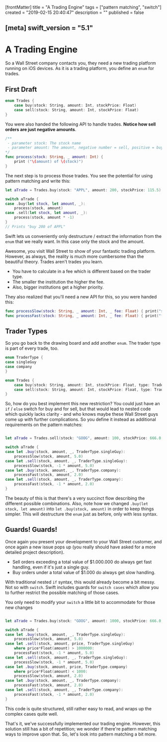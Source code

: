 [frontMatter]
title = "A Trading Engine"
tags = ["pattern matching", "switch"]
created = "2019-02-15 20:40:47"
description = ""
published = false

[meta]
swift_version = "5.1"
---

# A Trading Engine

So a Wall Street company contacts you, they need a new trading platform running
on iOS devices. As it is a trading platform, you define an `enum` for
trades.

## First Draft

``` Swift
enum Trades {
    case buy(stock: String, amount: Int, stockPrice: Float)
    case sell(stock: String, amount: Int, stockPrice: Float)
}
```

You were also handed the following API to handle trades. **Notice how
sell orders are just negative amounts**. 

``` Swift
/**
 - parameter stock: The stock name
 - parameter amount: The amount, negative number = sell, positive = buy
*/
func process(stock: String, _ amount: Int) {
    print ("\(amount) of \(stock)")
}
```

The next step is to process those trades. You see the potential for
using pattern matching and write this:

``` Swift
let aTrade = Trades.buy(stock: "APPL", amount: 200, stockPrice: 115.5)

switch aTrade {
case .buy(let stock, let amount, _):
    process(stock, amount)
case .sell(let stock, let amount, _):
    process(stock, amount * -1)
}
// Prints "buy 200 of APPL"
```

Swift lets us conveniently only destructure / extract the information
from the `enum` that we really want. In this case only the stock and the
amount.

Awesome, you visit Wall Street to show of your fantastic trading
platform. However, as always, the reality is much more cumbersome than
the beautiful theory. Trades aren\'t trades you learn.

-   You have to calculate in a fee which is different based on the
    trader type.
-   The smaller the institution the higher the fee.
-   Also, bigger institutions get a higher priority.

They also realized that you\'ll need a new API for this, so you were
handed this:

``` Swift
func processSlow(stock: String, _ amount: Int, _ fee: Float) { print("slow") }
func processFast(stock: String, _ amount: Int, _ fee: Float) { print("fast") }
```

## Trader Types

So you go back to the drawing board and add another `enum`. The trader
type is part of every trade, too.

``` Swift
enum TraderType {
case singleGuy
case company
} 

enum Trades {
    case buy(stock: String, amount: Int, stockPrice: Float, type: TraderType)
    case sell(stock: String, amount: Int, stockPrice: Float, type: TraderType)
}

```

So, how do you best implement this new restriction? You could just have
an `if` / `else` switch for buy and for sell, but that would lead to
nested code which quickly lacks clarity - and who knows maybe these Wall
Street guys come up with further complications. So you define it instead
as additional requirements on the pattern matches:

``` Swift

let aTrade = Trades.sell(stock: "GOOG", amount: 100, stockPrice: 666.0, type: TraderType.company)

switch aTrade {
case let .buy(stock, amount, _, TraderType.singleGuy):
    processSlow(stock, amount, 5.0)
case let .sell(stock, amount, _, TraderType.singleGuy):
    processSlow(stock, -1 * amount, 5.0)
case let .buy(stock, amount, _, TraderType.company):
    processFast(stock, amount, 2.0)
case let .sell(stock, amount, _, TraderType.company):
    processFast(stock, -1 * amount, 2.0)
}
```

The beauty of this is that there\'s a very succinct flow describing the
different possible combinations. Also, note how we changed
`.buy(let stock, let amount)` into `let .buy(stock, amount)` in order to
keep things simpler. This will destructure the `enum` just as before,
only with less syntax.

## Guards! Guards!

Once again you present your development to your Wall Street customer,
and once again a new issue pops up (you really should have asked for a
more detailed project description).

-   Sell orders exceeding a total value of \$1.000.000 do always get
    fast handling, even if it\'s just a single guy.
-   Buy orders under a total value of \$1.000 do always get slow
    handling.

With traditional nested `if` syntax, this would already become a bit
messy. Not so with `switch`. Swift includes guards for `switch cases`
which allow you to further restrict the possible matching of those
cases.

You only need to modify your `switch` a little bit to accommodate for
those new changes

``` Swift

let aTrade = Trades.buy(stock: "GOOG", amount: 1000, stockPrice: 666.0, type: TraderType.singleGuy)

switch aTrade {
case let .buy(stock, amount, _, TraderType.singleGuy):
    processSlow(stock, amount, 5.0)
case let .sell(stock, amount, price, TraderType.singleGuy)
    where price*Float(amount) > 1000000:
    processFast(stock, -1 * amount, 5.0)
case let .sell(stock, amount, _, TraderType.singleGuy):
    processSlow(stock, -1 * amount, 5.0)
case let .buy(stock, amount, price, TraderType.company)
    where price*Float(amount) < 1000:
    processSlow(stock, amount, 2.0)
case let .buy(stock, amount, _, TraderType.company):
    processFast(stock, amount, 2.0)
case let .sell(stock, amount, _, TraderType.company):
    processFast(stock, -1 * amount, 2.0)
}
```

This code is quite structured, still rather easy to read, and wraps up
the complex cases quite well.

That\'s it, we\'ve successfully implemented our trading engine. However,
this solution still has a bit of repetition; we wonder if there\'re
pattern matching ways to improve upon that. So, let\'s look into pattern
matching a bit more.


